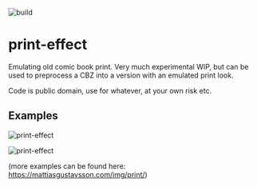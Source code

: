 ![build](https://github.com/mattiasgustavsson/print-effect/actions/workflows/main.yaml/badge.svg)

# print-effect 
Emulating old comic book print. Very much experimental WIP, but can be used to preprocess a CBZ into a version with an emulated print look.

Code is public domain, use for whatever, at your own risk etc. 

## Examples

![print-effect](https://mattiasgustavsson.com/img/print/kraven.png)

![print-effect](https://mattiasgustavsson.com/img/print/xmen.png)

(more examples can be found here: https://mattiasgustavsson.com/img/print/)